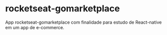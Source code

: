 # rocketseat-gomarketplace
App rocketseat-gomarketplace com finalidade para estudo de React-native em um app de e-commerce.
